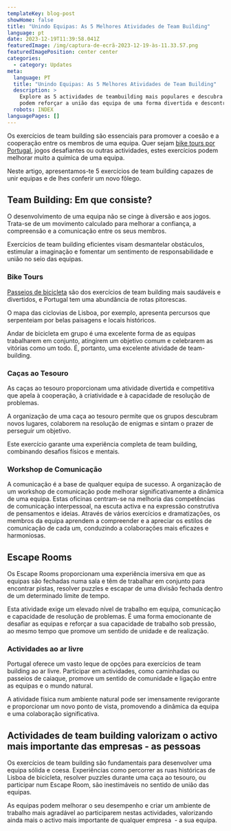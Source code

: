```yaml
---
templateKey: blog-post
showHome: false
title: "Unindo Equipas: As 5 Melhores Atividades de Team Building"
language: pt
date: 2023-12-19T11:39:58.041Z
featuredImage: /img/captura-de-ecrã-2023-12-19-às-11.33.57.png
featuredImagePosition: center center
categories:
  - category: Updates
meta:
  language: PT
  title: "Unindo Equipas: As 5 Melhores Atividades de Team Building"
  description: >
    Explore as 5 actividades de teambuilding mais populares e descubra como
    podem reforçar a união das equipa de uma forma divertida e descontraída
  robots: INDEX
languagePages: []
---
```

Os exercícios de team building são essenciais para promover a coesão e a cooperação entre os membros de uma equipa. Quer sejam [bike tours por Portugal](https://topbiketoursportugal.com/), jogos desafiantes ou outras actividades, estes exercícios podem melhorar muito a química de uma equipa. 

Neste artigo, apresentamos-te 5 exercícios de team building capazes de unir equipas e de lhes conferir um novo fôlego.

## Team Building: Em que consiste?

O desenvolvimento de uma equipa não se cinge à diversão e aos jogos. Trata-se de um movimento calculado para melhorar a confiança, a compreensão e a comunicação entre os seus membros. 

Exercícios de team building eficientes visam desmantelar obstáculos, estimular a imaginação e fomentar um sentimento de responsabilidade e união no seio das equipas.

### Bike Tours

[Passeios de bicicleta](https://topbiketoursportugal.com/passeios-de-bicicleta-portugal/) são dos exercícios de team building mais saudáveis e divertidos, e Portugal tem uma abundância de rotas pitorescas. 

O mapa das ciclovias de Lisboa, por exemplo, apresenta percursos que serpenteiam por belas paisagens e locais históricos. 

Andar de bicicleta em grupo é uma excelente forma de as equipas trabalharem em conjunto, atingirem um objetivo comum e celebrarem as vitórias como um todo. É, portanto, uma excelente atividade de team-building.

### Caças ao Tesouro

As caças ao tesouro proporcionam uma atividade divertida e competitiva que apela à cooperação, à criatividade e à capacidade de resolução de problemas. 

A organização de uma caça ao tesouro permite que os grupos descubram novos lugares, colaborem na resolução de enigmas e sintam o prazer de perseguir um objetivo. 

Este exercício garante uma experiência completa de team building, combinando desafios físicos e mentais.

### Workshop de Comunicação

A comunicação é a base de qualquer equipa de sucesso. A organização de um workshop de comunicação pode melhorar significativamente a dinâmica de uma equipa. Estas oficinas centram-se na melhoria das competências de comunicação interpessoal, na escuta activa e na expressão construtiva de pensamentos e ideias. Através de vários exercícios e dramatizações, os membros da equipa aprendem a compreender e a apreciar os estilos de comunicação de cada um, conduzindo a colaborações mais eficazes e harmoniosas.

## Escape Rooms

Os Escape Rooms proporcionam uma experiência imersiva em que as equipas são fechadas numa sala e têm de trabalhar em conjunto para encontrar pistas, resolver puzzles e escapar de uma divisão fechada dentro de um determinado limite de tempo. 

Esta atividade exige um elevado nível de trabalho em equipa, comunicação e capacidade de resolução de problemas. É uma forma emocionante de desafiar as equipas e reforçar a sua capacidade de trabalho sob pressão, ao mesmo tempo que promove um sentido de unidade e de realização.

### Actividades ao ar livre

Portugal oferece um vasto leque de opções para exercícios de team building ao ar livre. Participar em actividades, como caminhadas ou passeios de caiaque, promove um sentido de comunidade e ligação entre as equipas e o mundo natural. 

A atividade física num ambiente natural pode ser imensamente revigorante e proporcionar um novo ponto de vista, promovendo a dinâmica da equipa e uma colaboração significativa.

## Actividades de team building valorizam o activo mais importante das empresas - as pessoas

Os exercícios de team building são fundamentais para desenvolver uma equipa sólida e coesa. Experiências como percorrer as ruas históricas de Lisboa de bicicleta, resolver puzzles durante uma caça ao tesouro, ou participar num Escape Room, são inestimáveis no sentido de união das equipas. 

As equipas podem melhorar o seu desempenho e criar um ambiente de trabalho mais agradável ao participarem nestas actividades, valorizando ainda mais o activo mais importante de qualquer empresa  - a sua equipa.